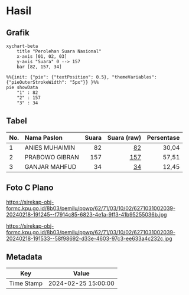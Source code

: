 # Hasil

## Grafik

```mermaid
xychart-beta
    title "Perolehan Suara Nasional"
    x-axis [01, 02, 03]
    y-axis "Suara" 0 --> 157
    bar [82, 157, 34]
```

```mermaid
%%{init: {"pie": {"textPosition": 0.5}, "themeVariables": {"pieOuterStrokeWidth": "5px"}} }%%
pie showData
    "1" : 82
    "2" : 157
    "3" : 34
```

## Tabel

| No. | Nama Paslon    | Suara | Suara (raw) | Persentase |
|:--- |:-------------- | -----:| -----------:| ----------:|
| 1   | ANIES MUHAIMIN | 82    | [82][p-1]   | 30,04      |
| 2   | PRABOWO GIBRAN | 157   | [157][p-2]  | 57,51      |
| 3   | GANJAR MAHFUD  | 34    | [34][p-3]   | 12,45      |


[p-1]: https://github.com/gigit-pemilu/pemilu-2024/blob/main/pilpres/hitung-suara/sub/62-kalimantan-tengah/sub/71-kota-palangkaraya/sub/03-jekan-raya/sub/1002-menteng/sub/039-tps/sub/paslon-1.txt
[p-2]: https://github.com/gigit-pemilu/pemilu-2024/blob/main/pilpres/hitung-suara/sub/62-kalimantan-tengah/sub/71-kota-palangkaraya/sub/03-jekan-raya/sub/1002-menteng/sub/039-tps/sub/paslon-2.txt
[p-3]: https://github.com/gigit-pemilu/pemilu-2024/blob/main/pilpres/hitung-suara/sub/62-kalimantan-tengah/sub/71-kota-palangkaraya/sub/03-jekan-raya/sub/1002-menteng/sub/039-tps/sub/paslon-3.txt

## Foto C Plano

https://sirekap-obj-formc.kpu.go.id/8b03/pemilu/ppwp/62/71/03/10/02/6271031002039-20240218-191245--f7914c85-6823-4e1a-9ff3-41b95255036b.jpg

https://sirekap-obj-formc.kpu.go.id/8b03/pemilu/ppwp/62/71/03/10/02/6271031002039-20240218-191533--58f98692-d33e-4603-97c3-ee633a4c232c.jpg


## Metadata

| Key        | Value               |
| ---------- | ------------------- |
| Time Stamp | 2024-02-25 15:00:00 |



